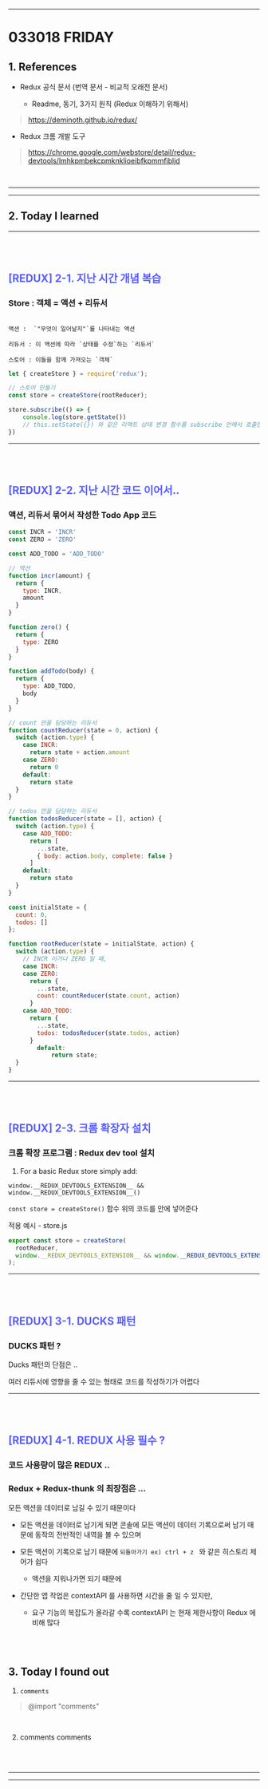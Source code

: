 - - - 
<!-- *********8************날짜****************************** -->
# 033018 FRIDAY  


## <strong> 1. References </strong>


- Redux 공식 문서 (번역 문서 - 비교적 오래전 문서)

	- Readme, 동기, 3가지 원칙 (Redux 이해하기 위해서)

> https://deminoth.github.io/redux/


- Redux 크롬 개발 도구 

> https://chrome.google.com/webstore/detail/redux-devtools/lmhkpmbekcpmknklioeibfkpmmfibljd








<br>

____
____


## <strong> 2. Today I learned </strong>



___

<br></br>
<!-- ***********************세번째 제목******************** -->
## <span style="color:#595EFF"> [REDUX] 2-1. 지난 시간 개념 복습 </span>


### Store : 객체 = 액션 + 리듀서

```

액션 :  `"무엇이 일어날지"`를 나타내는 액션

리듀서 : 이 액션에 따라 `상태를 수정`하는 `리듀서`

스토어 : 이들을 함께 가져오는 `객체`

```

```js
let { createStore } = require('redux');

// 스토어 만들기
const store = createStore(rootReducer);

store.subscribe(() => {
	console.log(store.getState())
	// this.setState({}) 와 같은 리액트 상태 변경 함수를 subscribe 안에서 호출한다
})
```


___


<br></br>
<!-- *********************첫번째 제목********************** -->
## <span style="color:#595EFF"> [REDUX] 2-2. 지난 시간 코드 이어서.. </span>   

### 액션, 리듀서 묶어서 작성한 Todo App 코드

```js
const INCR = 'INCR'
const ZERO = 'ZERO'

const ADD_TODO = 'ADD_TODO'

// 액션
function incr(amount) {
  return {
    type: INCR,
    amount
  }
}

function zero() {
  return {
    type: ZERO
  }
}

function addTodo(body) {
  return {
    type: ADD_TODO,
    body
  }
}

// count 만을 담당하는 리듀서
function countReducer(state = 0, action) {
  switch (action.type) {
    case INCR: 
      return state + action.amount
    case ZERO:
      return 0
    default:
      return state
  }
}

// todos 만을 담당하는 리듀서
function todosReducer(state = [], action) {
  switch (action.type) {
    case ADD_TODO:
      return [
        ...state,
        { body: action.body, complete: false }
      ]
    default: 
      return state
  }
}

const initialState = {
  count: 0,
  todos: []
}; 

function rootReducer(state = initialState, action) {
  switch (action.type) {
    // INCR 이거나 ZERO 일 때,
    case INCR: 
    case ZERO:
      return {
        ...state,
        count: countReducer(state.count, action)
      }
    case ADD_TODO:
      return {
        ...state,
        todos: todosReducer(state.todos, action)
      }
		default:
			return state;
  }
}
```


___


<br></br>
<!-- *********************첫번째 제목********************** -->
## <span style="color:#595EFF"> [REDUX] 2-3. 크롬 확장자 설치 </span>   

### 크롬 확장 프로그램 : Redux dev tool 설치 

1. For a basic Redux store simply add:

```
window.__REDUX_DEVTOOLS_EXTENSION__ && window.__REDUX_DEVTOOLS_EXTENSION__()
```

`const store = createStore()` 함수 위의 코드를 안에 넣어준다


적용 예시 - store.js

```js
export const store = createStore(
  rootReducer,
  window.__REDUX_DEVTOOLS_EXTENSION__ && window.__REDUX_DEVTOOLS_EXTENSION__()
);
```


___

<br></br>
<!-- *********************첫번째 제목********************** -->
## <span style="color:#595EFF"> [REDUX] 3-1. DUCKS 패턴 </span>   

### DUCKS 패턴 ?




Ducks 패턴의 단점은 ..

여러 리듀서에 영향을 줄 수 있는 형태로 코드를 작성하기가 어렵다






___

<br></br>
<!-- *********************첫번째 제목********************** -->
## <span style="color:#595EFF"> [REDUX] 4-1. REDUX 사용 필수 ? </span>   
### 코드 사용량이 많은 REDUX ..



### Redux + Redux-thunk 의 최장점은 ...

모든 액션을 데이터로 남길 수 있기 때문이다 

- 모든 액션을 데이터로 남기게 되면 콘솔에 모든 액션이 데이터 기록으로써 남기 때문에 동작의 전반적인 내역을 볼 수 있으며

- 모든 액션이 기록으로 남기 때문에 `되돌아가기 ex) ctrl + z ` 와 같은 히스토리 제어가 쉽다 

  - 액션을 지워나가면 되기 때문에

- 간단한 앱 작업은 contextAPI 를 사용하면 시간을 줄 일 수 있지만,

  - 요구 기능의 복잡도가 올라갈 수록 contextAPI 는 현재 제한사항이 Redux 에 비해 많다



<br></br>
## <strong> 3. Today I found out </strong>

1. `comments`

> @import "comments"

<br>

2. comments comments



<br></br>

___
___